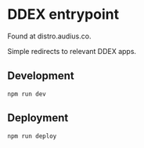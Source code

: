 # DDEX entrypoint

Found at distro.audius.co.

Simple redirects to relevant DDEX apps.

## Development
```
npm run dev
```

## Deployment
```
npm run deploy
```
